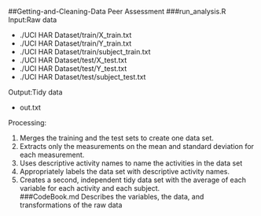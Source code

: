 ##Getting-and-Cleaning-Data Peer Assessment
###run_analysis.R
Input:Raw data
* ./UCI HAR Dataset/train/X_train.txt
* ./UCI HAR Dataset/train/Y_train.txt
* ./UCI HAR Dataset/train/subject_train.txt
* ./UCI HAR Dataset/test/X_test.txt
* ./UCI HAR Dataset/test/Y_test.txt
* ./UCI HAR Dataset/test/subject_test.txt

Output:Tidy data
* out.txt

Processing:  
1. Merges the training and the test sets to create one data set.  
2. Extracts only the measurements on the mean and standard deviation for each measurement.   
3. Uses descriptive activity names to name the activities in the data set  
4. Appropriately labels the data set with descriptive activity names.   
5. Creates a second, independent tidy data set with the average of each variable for each activity and each subject.   
###CodeBook.md
Describes the variables, the data, and transformations of the raw data